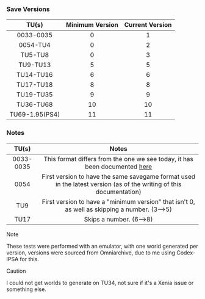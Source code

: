 ### Save Versions
| TU(s) | Minimum Version | Current Version |
| :-:|:-:|:-:|
| 0033-0035 | 0 | 1 |
| 0054-TU4 | 0 | 2 |
| TU5-TU8 | 0 | 3 |
| TU9-TU13 | 5 | 5 |
| TU14-TU16 | 6 | 6 |
| TU17-TU18 | 8 | 8 |
| TU19-TU35 | 9 | 9 |
| TU36-TU68 | 10 | 10 |
| TU69-1.95(PS4) | 11 | 11 |

### Notes
| TU(s) | Notes |
| :-:|:-:|
| 0033-0035 | This format differs from the one we see today, it has been documented [here](./Pre-Release%20Save%20Format.md) |
| 0054 | First version to have the same savegame format used in the latest version (as of the writing of this documentation) |
| TU9 | First version to have a "minimum version" that isn't 0, as well as skipping a number. (3-->5) |
| TU17 | Skips a number. (6-->8) |

> [!NOTE]
> These tests were performed with an emulator, with one world generated per version, versions were sourced from Omniarchive, due to me using Codex-IPSA for this.

> [!CAUTION]
> I could not get worlds to generate on TU34, not sure if it's a Xenia issue or something else.
